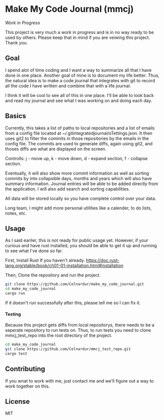 # Make My Code Journal (mmcj)

*Work in Progress*

This project is very much a work in progress and is in no way ready to be used by others. Please keep that in mind if you are veiwing this project. Thank you.

## Goal

I spend alot of time coding and I want a way to summarize all that I have done in one place. Another goal of mine is to document my life better. Thus, the natural idea is to make a code journal that integrates with git to record all the code I have written and combine that with a life journal.

I think it will be cool to see all of this in one place. I'll be able to look back and read my journal and see what I was working on and doing each day.

## Basics

Currently, this takes a list of paths to local repositories and a list of emails from a config file located at  ~/.gitintegratedjournal/sTettings.json. It then uses git2 to filter the commits in those repositories by the emails in the config file. The commits are used to generate diffs, again using git2, and thoses diffs are what are displayed on the screen.

Controlls: j - move up, k - move down, d - expand section, f - collapse section.

Eventually, it will also show more commit information as well as sorting commits by into collapsible days, months and years which will also have summary information. Journal entries will be able to be added directly from the application. I will also add search and sorting capabilities.

All data will be stored locally so you have complete control over your data.

Long team, I might add more personal utilities like a calender, to do lists, notes, etc.

## Usage

As I said eariler, this is not ready for public usage yet. However, if your curious and have rust installed, you should be able to get it up and running to see what I've done so far.

First, Install Rust If you haven't already. <https://doc.rust-lang.org/stable/book/ch01-01-installation.html#installation>

Then, Clone the repository and run the project.

``` bash
git clone https://github.com/Celnardur/make_my_code_journal.git
cd make_my_code_journal
cargo run
```

If it doesn't run successfully after this, please tell me so I can fix it.

#### Testing

Because this project gets diffs from local repositorys, there needs to be a seperate repository to run tests on. Thus, to run tests you need to clone mmcj_test_repo into the root directory of the project.

``` bash
cd make_my_code_journal
git clone https://github.com/Celnardur/mmcj_test_repo.git
cargo test
```

## Contributing

If you wnat to work with me, just contact me and we'll figure out a way to work together on this.

## License

MIT